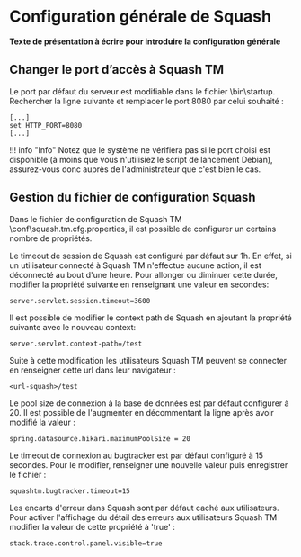 # Configuration générale de Squash

**Texte de présentation à écrire pour introduire la configuration générale**

## Changer le port d’accès à Squash TM

Le port par défaut du serveur est modifiable dans le fichier \bin\startup. Rechercher la ligne suivante et remplacer le port 8080 par celui souhaité :

    [...]
    set HTTP_PORT=8080 
    [...]

!!! info "Info"
    Notez que le système ne vérifiera pas si le port choisi est disponible (à moins que vous n'utilisiez le script de lancement Debian), assurez-vous donc auprès de l'administrateur que c'est bien le cas.

## Gestion du fichier de configuration Squash 

Dans le fichier de configuration de Squash TM \conf\squash.tm.cfg.properties, il est possible de configurer un certains nombre de propriétés.

Le timeout de session de Squash est configuré par défaut sur 1h. En effet, si un utilisateur connecté à Squash TM n'effectue aucune action, il est déconnecté au bout d'une heure. Pour allonger ou diminuer cette durée, modifier la propriété suivante en renseignant une valeur en secondes:

    server.servlet.session.timeout=3600


Il est possible de modifier le context path de Squash en ajoutant la propriété suivante avec le nouveau context:

    server.servlet.context-path=/test

Suite à cette modification les utilisateurs Squash TM peuvent se connecter en renseigner cette url dans leur navigateur : 

    <url-squash>/test


Le pool size de connexion à la base de données est par défaut configurer à 20. Il est possible de l'augmenter en décommentant la ligne après avoir modifié la valeur :

    spring.datasource.hikari.maximumPoolSize = 20


Le timeout de connexion au bugtracker est par défaut configuré à 15 secondes. Pour le modifier, renseigner une nouvelle valeur puis enregistrer le fichier : 

    squashtm.bugtracker.timeout=15

Les encarts d'erreur dans Squash sont par défaut caché aux utilisateurs. Pour activer l'affichage du détail des erreurs aux utilisateurs Squash TM modifier la valeur de cette propriété à 'true' :
    
    stack.trace.control.panel.visible=true
    
